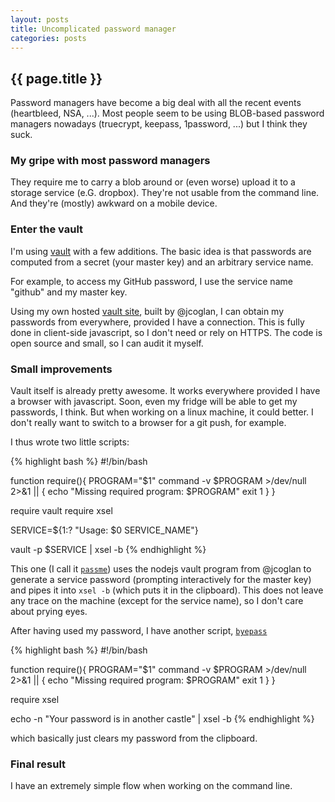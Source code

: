 ```yaml
---
layout: posts
title: Uncomplicated password manager
categories: posts
---
```


## {{ page.title }}
Password managers have become a big deal with all the recent events (heartbleed, NSA, ...). Most people seem to be using BLOB-based password managers nowadays (truecrypt, keepass, 1password, ...) but I think they suck.

<!-- more -->

### My gripe with most password managers
They require me to carry a blob around or (even worse) upload it to a storage service (e.G. dropbox). They're not usable from the command line. And they're (mostly) awkward on a mobile device.

### Enter the vault

I'm using [vault](https://github.com/jcoglan/vault) with a few additions.
The basic idea is that passwords are computed from a secret (your master key) and an arbitrary service name.

For example, to access my GitHub password, I use the service name "github" and my master key.

Using my own hosted [vault site](http://max.riehl.io/vault/), built by @jcoglan, I can obtain my passwords from everywhere, provided I have a connection. This is fully done in client-side javascript, so I don't need or rely on HTTPS. The code is open source and small, so I can audit it myself.

### Small improvements
Vault itself is already pretty awesome. It works everywhere provided I have a browser with javascript. Soon, even my fridge will be able to get my passwords, I think. But when working on a linux machine, it could better. I don't really want to switch to a browser for a git push, for example.

I thus wrote two little scripts:

{% highlight bash %}
#!/bin/bash

function require(){
    PROGRAM="$1"
    command -v $PROGRAM >/dev/null 2>&1 || {
        echo "Missing required program: $PROGRAM"
        exit 1
    }
}

require vault
require xsel

SERVICE=${1:? "Usage: $0 SERVICE_NAME"}

vault -p $SERVICE | xsel -b
{% endhighlight %}

This one (I call it [`passme`](https://github.com/mriehl/dotfiles/blob/master/bin/passme)) uses the nodejs vault program from @jcoglan to generate a service password (prompting interactively for the master key) and pipes it into `xsel -b` (which puts it in the clipboard). This does not leave any trace on the machine (except for the service name), so I don't care about prying eyes.

After having used my password, I have another script, [`byepass`](https://github.com/mriehl/dotfiles/blob/master/bin/byepass)

{% highlight bash %}
#!/bin/bash

function require(){
    PROGRAM="$1"
    command -v $PROGRAM >/dev/null 2>&1 || {
        echo "Missing required program: $PROGRAM"
        exit 1
    }
}

require xsel

echo -n "Your password is in another castle" | xsel -b
{% endhighlight %}

which basically just clears my password from the clipboard.

### Final result

I have an extremely simple flow when working on the command line.

<script type="text/javascript" src="https://asciinema.org/a/9017.js" id="asciicast-9017" async></script>
